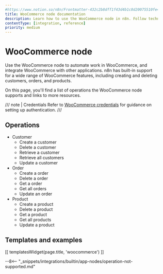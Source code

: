 ```yaml
---
#https://www.notion.so/n8n/Frontmatter-432c2b8dff1f43d4b1c8d20075510fe4
title: WooCommerce node documentation
description: Learn how to use the WooCommerce node in n8n. Follow technical documentation to integrate WooCommerce node into your workflows.
contentType: [integration, reference]
priority: medium
---
```


# WooCommerce node

Use the WooCommerce node to automate work in WooCommerce, and integrate WooCommerce with other applications. n8n has built-in support for a wide range of WooCommerce features, including creating and deleting customers, orders, and products. 

On this page, you'll find a list of operations the WooCommerce node supports and links to more resources.

/// note | Credentials
Refer to [WooCommerce credentials](/integrations/builtin/credentials/woocommerce/) for guidance on setting up authentication. 
///

## Operations

* Customer
    * Create a customer
    * Delete a customer
    * Retrieve a customer
    * Retrieve all customers
    * Update a customer
* Order
    * Create a order
    * Delete a order
    * Get a order
    * Get all orders
    * Update an order
* Product
    * Create a product
    * Delete a product
    * Get a product
    * Get all products
    * Update a product

## Templates and examples

<!-- see https://www.notion.so/n8n/Pull-in-templates-for-the-integrations-pages-37c716837b804d30a33b47475f6e3780 -->
[[ templatesWidget(page.title, 'woocommerce') ]]

--8<-- "_snippets/integrations/builtin/app-nodes/operation-not-supported.md"

